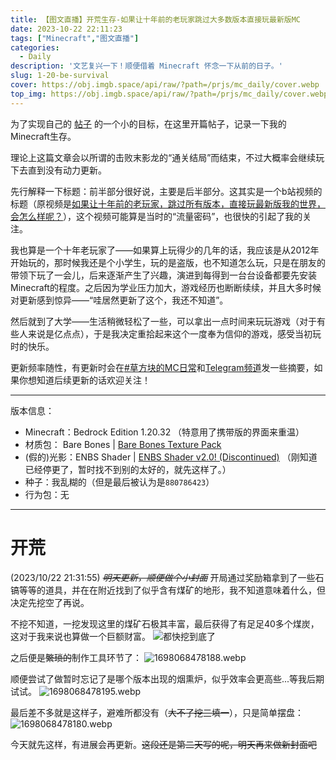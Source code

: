 ```yaml
---
title: 【图文直播】开荒生存-如果让十年前的老玩家跳过大多数版本直接玩最新版MC
date: 2023-10-22 22:11:23
tags: ["Minecraft","图文直播"]
categories:
  - Daily
description: '文艺复兴一下！顺便借着 Minecraft 怀念一下从前的日子。'
slug: 1-20-be-survival
cover: https://obj.imgb.space/api/raw/?path=/prjs/mc_daily/cover.webp
top_img: https://obj.imgb.space/api/raw/?path=/prjs/mc_daily/cover.webp
---
```

为了实现自己的 [帖子](https://o3o.ca/deck/@grassblock/111278941131706042) 的一个小的目标，在这里开篇帖子，记录一下我的Minecraft生存。

理论上这篇文章会以所谓的击败末影龙的“通关结局”而结束，不过大概率会继续玩下去直到没有动力更新。

先行解释一下标题：前半部分很好说，主要是后半部分。这其实是一个b站视频的标题（原视频是[如果让十年前的老玩家，跳过所有版本，直接玩最新版我的世界，会怎么样呢？](https://www.bilibili.com/video/BV1Cp4y1N7dQ/)），这个视频可能算是当时的“流量密码”，也很快的引起了我的关注。

我也算是一个十年老玩家了——如果算上玩得少的几年的话，我应该是从2012年开始玩的，那时候我还是个小学生，玩的是盗版，也不知道怎么玩，只是在朋友的带领下玩了一会儿，后来逐渐产生了兴趣，演进到每得到一台台设备都要先安装Minecraft的程度。之后因为学业压力加大，游戏经历也断断续续，并且大多时候对更新感到惊异——“哇居然更新了这个，我还不知道”。

然后就到了大学——生活稍微轻松了一些，可以拿出一点时间来玩玩游戏（对于有些人来说是亿点点），于是我决定重拾起来这个一度奉为信仰的游戏，感受当初玩时的快乐。

更新频率随性，有更新时会在[#草方块的MC日常](https://o3o.ca/deck/tags/草方块的MC日常)和[Telegram频道](https://t.me/untruegrassblock)发一些摘要，如果你想知道后续更新的话欢迎关注！

---
版本信息：
- Minecraft：Bedrock Edition 1.20.32 （特意用了携带版的界面来重温）
- 材质包： Bare Bones | [Bare Bones Texture Pack](https://mcpedl.com/bare-bones-be/)
- (假的)光影：ENBS Shader | [ENBS Shader v2.0! (Discontinued)](https://mcpedl.com/enbs-shader/) （刚知道已经停更了，暂时找不到别的太好的，就先这样了。）
- 种子：我乱糊的（但是最后被认为是`880786423`）
- 行为包：无
---

# 开荒
(2023/10/22 21:31:55)
~~*明天更新，顺便做个小封面*~~
开局通过奖励箱拿到了一些石镐等等的道具，并在在附近找到了似乎含有煤矿的地形，我不知道意味着什么，但决定先挖空了再说。

不挖不知道，一挖发现这里的煤矿石极其丰富，最后获得了有足足40多个煤炭，这对于我来说也算做一个巨额财富。
![都快挖到底了](/img/txt-live/mc-01/1698068478209.webp)

之后便是~~繁琐的~~制作工具环节了：
![1698068478188.webp](/img/txt-live/mc-01/1698068478188.webp)

顺便尝试了做暂时忘记了是哪个版本出现的烟熏炉，似乎效率会更高些...等我后期试试。
![1698068478195.webp](/img/txt-live/mc-01/1698068478195.webp)

最后差不多就是这样子，避难所都没有（~~大不了挖三填一~~），只是简单摆盘：
![1698068478180.webp](/img/txt-live/mc-01/1698068478180.webp)

今天就先这样，有进展会再更新。~~这段还是第二天写的呢，明天再来做新封面吧~~
